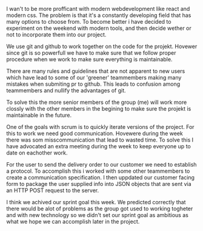 I wan't to be more profficant with modern webdevelopment like react and modern css. The problem is that it's a constantly
developing field that has many options to choose from. To become better i have decided to experiment on the weekend with modern tools, and then decide wether or not to incorporate them into our project.

We use git and github to work together on the code for the projekt. Hovewer since git is so powerfull we have to make sure that we follow proper procedure when we work to make sure everything is maintainable.

There are many rules and guidelines that are not apparent to new users which have lead to some of our 'greener' teammembers
making many mistakes when submiting pr to github. This leads to confusion among teammembers and nullify the advantages of git.

To solve this the more senior members of the group (me) will work more clossly with the other members in the begining to make sure the projekt is maintainable in the future.

One of the goals with scrum is to quickly iterate versions of the project. For this to work we need good communication. Hovewere during the week there was som misscommunication that lead to wasted time. To solve this I have advocated an extra meeting during the week to keep everyone up to date on eachother work.

For the user to send the delivery order to our customer we need to establish a protocol. To accomplish this i worked with some other teammembers to create a communication specification. I then uppdated our customer facing form to package the user supplied info into JSON objects that are sent via an HTTP POST request to the server.

I think we achived our sprint goal this week. We predicted correctly that there would be alot of problems as the group got used to working togheter and with new technology so we didn't set our sprint goal as ambitious as what we hope we can accomplish later in the project. 
